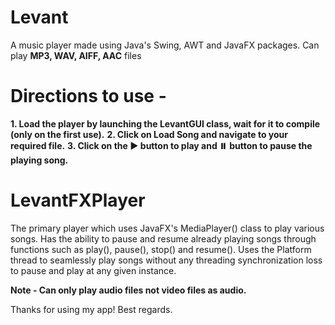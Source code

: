 # Levant
A music player made using Java's Swing, AWT and JavaFX packages.
Can play **MP3, WAV, AIFF, AAC** files

# Directions to use - 
**1. Load the player by launching the LevantGUI class, wait for it to compile (only on the first use).**
**2. Click on Load Song and navigate to your required file.**
**3. Click on the ▶️ button to play and ⏸️ button to pause the playing song.**

# LevantFXPlayer
The primary player which uses JavaFX's MediaPlayer() class to play various songs.
Has the ability to pause and resume already playing songs through functions such as play(), pause(), stop() and resume().
Uses the Platform thread to seamlessly play songs without any threading synchronization loss to pause and play at any given instance.

**Note - Can only play audio files not video files as audio.**

Thanks for using my app! Best regards.
